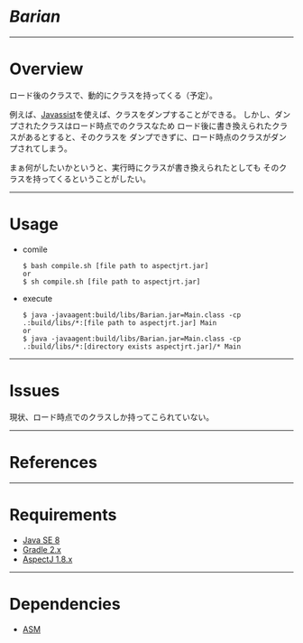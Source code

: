 # *Barian*

---------------

# Overview

ロード後のクラスで、動的にクラスを持ってくる（予定）。

例えば、[Javassist](http://jboss-javassist.github.io/javassist/)を使えば、クラスをダンプすることができる。
しかし、ダンプされたクラスはロード時点でのクラスなため
ロード後に書き換えられたクラスがあるとすると、そのクラスを
ダンプできずに、ロード時点のクラスがダンプされてしまう。

まぁ何がしたいかというと、実行時にクラスが書き換えられたとしても
そのクラスを持ってくるということがしたい。

---------------

# Usage

* comile
    
    ```
    $ bash compile.sh [file path to aspectjrt.jar]
    or
    $ sh compile.sh [file path to aspectjrt.jar]
    ```

* execute

    ```
    $ java -javaagent:build/libs/Barian.jar=Main.class -cp .:build/libs/*:[file path to aspectjrt.jar] Main
    or 
    $ java -javaagent:build/libs/Barian.jar=Main.class -cp .:build/libs/*:[directory exists aspectjrt.jar]/* Main
    ```

---------------

# Issues

現状、ロード時点でのクラスしか持ってこられていない。

---------------

# References


---------------

# Requirements

* [Java SE 8](http://www.oracle.com/technetwork/java/javase/overview/index.html)
* [Gradle 2.x](https://gradle.org/)
* [AspectJ 1.8.x](https://eclipse.org/aspectj/)

---------------

# Dependencies

* [ASM](http://asm.ow2.org/)
